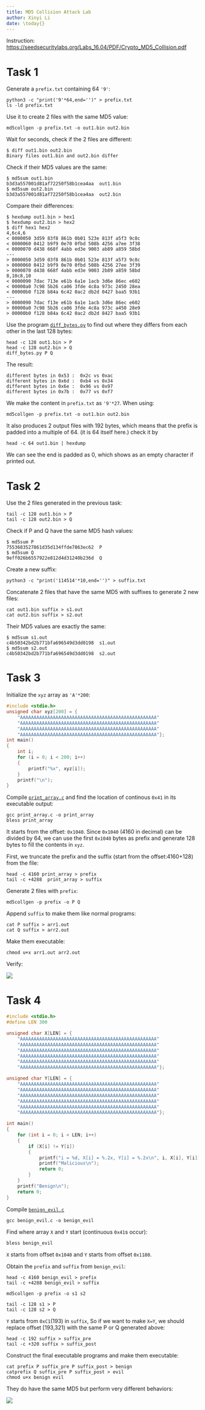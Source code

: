 ```yaml
---
title: MD5 Collision Attack Lab
author: Xinyi Li
date: \today{}
---
```


Instruction: https://seedsecuritylabs.org/Labs_16.04/PDF/Crypto_MD5_Collision.pdf


# Task 1

Generate a `prefix.txt` containing 64 `'9'`:

```
python3 -c "print('9'*64,end='')" > prefix.txt
ls -ld prefix.txt
```

Use it to create 2 files with the same MD5 value:

```
md5collgen -p prefix.txt -o out1.bin out2.bin
```

Wait for seconds, check if the 2 files are different:

```
$ diff out1.bin out2.bin
Binary files out1.bin and out2.bin differ
```

Check if their MD5 values are the same:

```
$ md5sum out1.bin
b3d3a557001d81af72250f58b1cea4aa  out1.bin
$ md5sum out2.bin
b3d3a557001d81af72250f58b1cea4aa  out2.bin
```

Compare their differences:

```
$ hexdump out1.bin > hex1
$ hexdump out2.bin > hex2
$ diff hex1 hex2
4,6c4,6
< 0000050 3d59 83f8 861b 0b01 523e 813f a5f3 9c8c
< 0000060 0412 b9f9 0e70 0fbd 508b 4256 a7ee 3f38
< 0000070 d438 668f 4abb ed3e 9003 ab89 a859 58bd
---
> 0000050 3d59 03f8 861b 0b01 523e 813f a5f3 9c8c
> 0000060 0412 b9f9 0e70 0fbd 508b 4256 27ee 3f39
> 0000070 d438 668f 4abb ed3e 9003 2b89 a859 58bd
8,10c8,10
< 0000090 7dac 713e e61b 6a1e 1acb 3d6e 86ec e602
< 00000a0 7c98 5b26 ca06 3fde 4c8a 973c 2450 28ea
< 00000b0 f128 b84a 6c42 0ac2 db2d 0427 baa5 93b1
---
> 0000090 7dac f13e e61b 6a1e 1acb 3d6e 86ec e602
> 00000a0 7c98 5b26 ca06 3fde 4c8a 973c a450 28e9
> 00000b0 f128 b84a 6c42 0ac2 db2d 8427 baa5 93b1
```

Use the program [`diff_bytes.py`](./diff_bytes.py) to find out where they differs from each other in the last 128 bytes:

```
head -c 128 out1.bin > P
head -c 128 out2.bin > Q
diff_bytes.py P Q
```

The result:

```
different bytes in 0x53 :  0x2c vs 0xac
different bytes in 0x6d :  0xb4 vs 0x34
different bytes in 0x6e :  0x96 vs 0x97
different bytes in 0x7b :  0x77 vs 0xf7
```

We make the content in `prefix.txt` as `'9'*27`. When using:

```
md5collgen -p prefix.txt -o out1.bin out2.bin
```

It also produces 2 output files with 192 bytes, which means that the prefix is padded into a multiple of 64. (it is 64 itself here.) check it by 

```
head -c 64 out1.bin | hexdump
```

We can see the end is padded as 0, which shows as an empty character if printed out.

# Task 2

Use the 2 files generated in the previous task:

```
tail -c 128 out1.bin > P
tail -c 128 out2.bin > Q
```

Check if P and Q have the same MD5 hash values:

```
$ md5sum P
7553683527861d35d134ffde7863ec62  P
$ md5sum Q
9eff026b6557922e812d4d31240b236d  Q
```

Create a new suffix:

```
python3 -c "print('114514'*10,end='')" > suffix.txt
```

Concatenate 2 files that have the same MD5 with suffixes to generate 2 new files:

```
cat out1.bin suffix > s1.out
cat out2.bin suffix > s2.out
```

Their MD5 values are exactly the same:

```
$ md5sum s1.out
c4b50342bd2b771bfa696549d3dd0198  s1.out
$ md5sum s2.out
c4b50342bd2b771bfa696549d3dd0198  s2.out
```


# Task 3

Initialize the `xyz` array as `'A'*200`:

```c
#include <stdio.h>
unsigned char xyz[200] = {
    "AAAAAAAAAAAAAAAAAAAAAAAAAAAAAAAAAAAAAAAAAAAAAAAAAA"
    "AAAAAAAAAAAAAAAAAAAAAAAAAAAAAAAAAAAAAAAAAAAAAAAAAA"
    "AAAAAAAAAAAAAAAAAAAAAAAAAAAAAAAAAAAAAAAAAAAAAAAAAA"
    "AAAAAAAAAAAAAAAAAAAAAAAAAAAAAAAAAAAAAAAAAAAAAAAAAA"};
int main()
{
    int i;
    for (i = 0; i < 200; i++)
    {
        printf("%x", xyz[i]);
    }
    printf("\n");
}
```

Compile [`print_array.c`](./print_array.c) and find the location of continous `0x41` in its executable output:


```
gcc print_array.c -o print_array
bless print_array
```

It starts from the offset: `0x1040`. Since `0x1040` (4160 in decimal) can be divided by 64, we can use the first `0x1040` bytes as prefix and generate 128 bytes to fill the contents in `xyz`.

First, we truncate the prefix and the suffix (start from the offset:4160+128) from the file:

```
head -c 4160 print_array > prefix
tail -c +4288  print_array > suffix
```

Generate 2 files with `prefix`:

```
md5collgen -p prefix -o P Q
```

Append `suffix` to make them like normal programs:

```
cat P suffix > arr1.out
cat Q suffix > arr2.out
```

Make them executable:

```
chmod u+x arr1.out arr2.out
```

Verify:

![](./executable.png)

# Task 4

```c
#include <stdio.h>
#define LEN 300

unsigned char X[LEN] = {
    "AAAAAAAAAAAAAAAAAAAAAAAAAAAAAAAAAAAAAAAAAAAAAAAAAA"
    "AAAAAAAAAAAAAAAAAAAAAAAAAAAAAAAAAAAAAAAAAAAAAAAAAA"
    "AAAAAAAAAAAAAAAAAAAAAAAAAAAAAAAAAAAAAAAAAAAAAAAAAA"
    "AAAAAAAAAAAAAAAAAAAAAAAAAAAAAAAAAAAAAAAAAAAAAAAAAA"
    "AAAAAAAAAAAAAAAAAAAAAAAAAAAAAAAAAAAAAAAAAAAAAAAAAA"
    "AAAAAAAAAAAAAAAAAAAAAAAAAAAAAAAAAAAAAAAAAAAAAAAAAA"};

unsigned char Y[LEN] = {
    "AAAAAAAAAAAAAAAAAAAAAAAAAAAAAAAAAAAAAAAAAAAAAAAAAA"
    "AAAAAAAAAAAAAAAAAAAAAAAAAAAAAAAAAAAAAAAAAAAAAAAAAA"
    "AAAAAAAAAAAAAAAAAAAAAAAAAAAAAAAAAAAAAAAAAAAAAAAAAA"
    "AAAAAAAAAAAAAAAAAAAAAAAAAAAAAAAAAAAAAAAAAAAAAAAAAA"
    "AAAAAAAAAAAAAAAAAAAAAAAAAAAAAAAAAAAAAAAAAAAAAAAAAA"
    "AAAAAAAAAAAAAAAAAAAAAAAAAAAAAAAAAAAAAAAAAAAAAAAAAA"};

int main()
{
    for (int i = 0; i < LEN; i++)
    {
        if (X[i] != Y[i])
        {
            printf("i = %d, X[i] = %.2x, Y[i] = %.2x\n", i, X[i], Y[i]);
            printf("Malicious\n");
            return 0;
        }
    }
    printf("Benign\n");
    return 0;
}
```

Compile [`benign_evil.c`](./benign_evil.c)

```
gcc benign_evil.c -o benign_evil
```

Find where array `X` and `Y` start (continuous `0x41`s occur):

```
bless benign_evil
```

`X` starts from offset `0x1040` and `Y` starts from offset `0x1180`.

Obtain the `prefix` and `suffix` from `benign_evil`:

```
head -c 4160 benign_evil > prefix
tail -c +4288 benign_evil > suffix
```

```
md5collgen -p prefix -o s1 s2
```

```
tail -c 128 s1 > P
tail -c 128 s2 > Q
```

`Y` starts from `0xC1`(193) in `suffix`, So if we want to make `X=Y`, we should replace offset [193,321) with the same P or Q generated above:

```
head -c 192 suffix > suffix_pre
tail -c +320 suffix > suffix_post
```

Construct the final executable programs and make them executable:

```
cat prefix P suffix_pre P suffix_post > benign
catprefix Q suffix_pre P suffix_post > evil
chmod u+x benign evil
```

They do have the same MD5 but perform very different behaviors:

![](./behavior.png)


